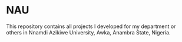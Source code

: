 # NAU
This repository contains all projects I developed for my department or others in Nnamdi Azikiwe University, Awka, Anambra State, Nigeria.

